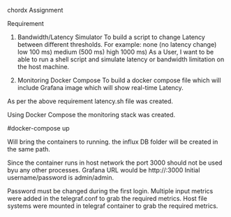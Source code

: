 chordx Assignment

Requirement

1. Bandwidth/Latency Simulator
To build a script to change Latency between different thresholds. For example:
none (no latency change)
low 100 ms)
medium (500 ms)
high 1000 ms)
As a User, I want to be able to run a shell script and simulate latency or
bandwidth limitation on the host machine.

2. Monitoring Docker Compose
To build a docker compose file which will include Grafana image which will
show real-time Latency.



As per the above requirement latency.sh file was created.

Using Docker Compose the monitoring stack was created. 

#docker-compose up 
 
Will bring the containers to running. the influx DB folder will be created in the same path.

Since the container runs in host network the port 3000 should not be used byu any other processes.
Grafana URL would be http://<host IP>:3000
Initial username/password is admin/admin.

Password must be changed during the first login.
Multiple input metrics were added in the telegraf.conf to grab the required metrics.
Host file systems were mounted in telegraf container to grab the required metrics. 



